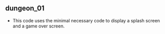 ## dungeon_01

- This code uses the minimal necessary code to display a splash screen and a game over screen.
